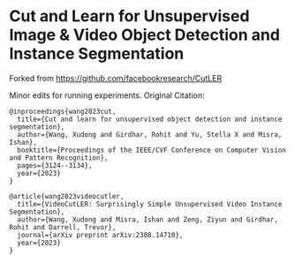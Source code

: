 # Cut and Learn for Unsupervised Image & Video Object Detection and Instance Segmentation

Forked from https://github.com/facebookresearch/CutLER

Minor edits for running experiments. Original Citation:

```
@inproceedings{wang2023cut,
  title={Cut and learn for unsupervised object detection and instance segmentation},
  author={Wang, Xudong and Girdhar, Rohit and Yu, Stella X and Misra, Ishan},
  booktitle={Proceedings of the IEEE/CVF Conference on Computer Vision and Pattern Recognition},
  pages={3124--3134},
  year={2023}
}
```

```
@article{wang2023videocutler,
  title={VideoCutLER: Surprisingly Simple Unsupervised Video Instance Segmentation},
  author={Wang, Xudong and Misra, Ishan and Zeng, Ziyun and Girdhar, Rohit and Darrell, Trevor},
  journal={arXiv preprint arXiv:2308.14710},
  year={2023}
}
```
